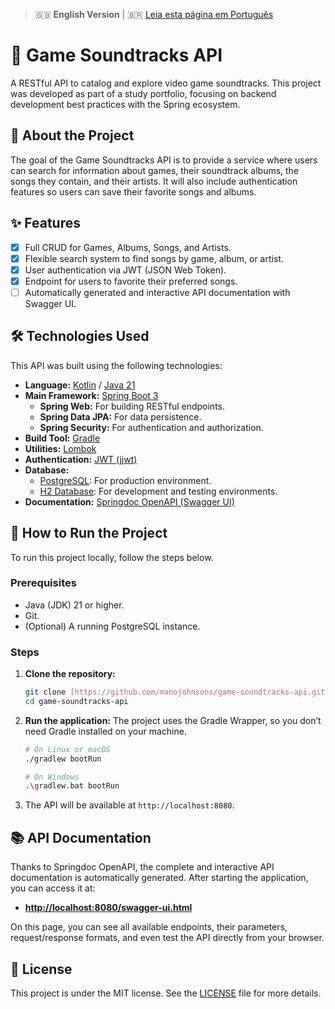> 🇬🇧 **English Version** | 🇧🇷 [Leia esta página em Português](README.md)

# 🎵 Game Soundtracks API

A RESTful API to catalog and explore video game soundtracks. This project was developed as part of a study portfolio, focusing on backend development best practices with the Spring ecosystem.

## 📖 About the Project

The goal of the Game Soundtracks API is to provide a service where users can search for information about games, their soundtrack albums, the songs they contain, and their artists. It will also include authentication features so users can save their favorite songs and albums.

## ✨ Features

- [x] Full CRUD for Games, Albums, Songs, and Artists.
- [x] Flexible search system to find songs by game, album, or artist.
- [x] User authentication via JWT (JSON Web Token).
- [x] Endpoint for users to favorite their preferred songs.
- [ ] Automatically generated and interactive API documentation with Swagger UI.

## 🛠️ Technologies Used

This API was built using the following technologies:

- **Language:** [Kotlin](https://kotlinlang.org/) / [Java 21](https://www.oracle.com/java/)
- **Main Framework:** [Spring Boot 3](https://spring.io/projects/spring-boot)
  - **Spring Web:** For building RESTful endpoints.
  - **Spring Data JPA:** For data persistence.
  - **Spring Security:** For authentication and authorization.
- **Build Tool:** [Gradle](https://gradle.org/)
- **Utilities:** [Lombok](https://projectlombok.org/)
- **Authentication:** [JWT (jjwt)](https://github.com/jwtk/jjwt)
- **Database:**
  - [PostgreSQL](https://www.postgresql.org/): For production environment.
  - [H2 Database](https://www.h2database.com/): For development and testing environments.
- **Documentation:** [Springdoc OpenAPI (Swagger UI)](https://springdoc.org/)

## 🚀 How to Run the Project

To run this project locally, follow the steps below.

### Prerequisites

- Java (JDK) 21 or higher.
- Git.
- (Optional) A running PostgreSQL instance.

### Steps

1. **Clone the repository:**

    ```bash
    git clone [https://github.com/manojohnsons/game-soundtracks-api.git](https://github.com/manojohnsons/game-soundtracks-api.git)
    cd game-soundtracks-api
    ```

2. **Run the application:**
    The project uses the Gradle Wrapper, so you don’t need Gradle installed on your machine.

    ```bash
    # On Linux or macOS
    ./gradlew bootRun

    # On Windows
    .\gradlew.bat bootRun
    ```

3. The API will be available at `http://localhost:8080`.

## 📚 API Documentation

Thanks to Springdoc OpenAPI, the complete and interactive API documentation is automatically generated. After starting the application, you can access it at:

- **[http://localhost:8080/swagger-ui.html](http://localhost:8080/swagger-ui.html)**

On this page, you can see all available endpoints, their parameters, request/response formats, and even test the API directly from your browser.

## 📝 License

This project is under the MIT license. See the [LICENSE](LICENSE) file for more details.

